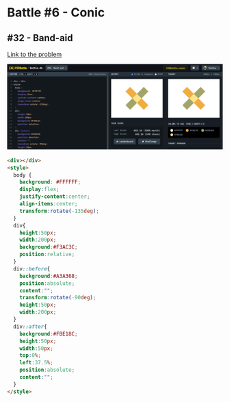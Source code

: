 # Battle #6 - Conic

## #32 - Band-aid

[Link to the problem](https://cssbattle.dev/play/32)

![result](./images/band_aid.png)

```html
<div></div>
<style>
  body {
    background: #FFFFFF;
    display:flex;
    justify-content:center;
    align-items:center;
    transform:rotate(-135deg);
  }
  div{
    height:50px;
    width:200px;
    background:#F3AC3C;
    position:relative;
  }
  div::before{
    background:#A3A368;
    position:absolute;
    content:"";
    transform:rotate(-90deg);
    height:50px;
    width:200px;
  }
  div::after{
    background:#FBE18C;
    height:50px;
    width:50px;
    top:0%;
    left:37.5%;
    position:absolute;
    content:"";
  } 
</style>
```